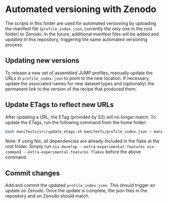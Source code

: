 # Automated versioning with Zenodo

The scripts in this folder are used for automated versioning by uploading the manifest file (`profile_index.json`, currently the only one in the root folder) to Zenodo.
In the future, additional manifest files will be added and updated in this repository, triggering the same automated versioning process.

## Updating new versions

To release a new set of assembled JUMP profiles, manually update the URLs in `profile_index.json` to point to the new location.
If necessary, update the associated names for new dataset types and (optionally) the permanent link to the version of the recipe that produced them.

## Update ETags to reflect new URLs

After updating a URL, the ETag (provided by S3) will no longer match. To update the ETags, run the following command from the home folder:

```bash
bash manifests/src/update_etags.sh manifests/profile_index.json > manifests/profile_index.json.tmp && mv manifests/profile_index.json.tmp manifests/profile_index.json
```

Note: If using Nix, all dependencies are already included in the flake at the root folder. Simply run `nix develop --extra-experimental-features nix-command --extra-experimental-features flakes` before the above command.

## Commit changes

Add and commit the updated `profile_index.json`. This should trigger an update on Zenodo. Once the update is complete, the json files in the repository and on Zenodo should match.
